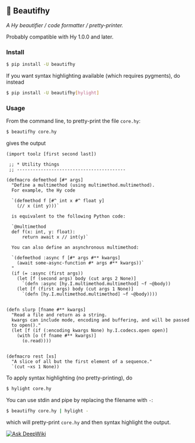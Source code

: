 ## 🦑 Beautifhy

*A Hy beautifier / code formatter / pretty-printer.*

Probably compatible with Hy 1.0.0 and later.


### Install

```bash
$ pip install -U beautifhy
```

If you want syntax highlighting available (which requires pygments), do instead

```bash
$ pip install -U beautifhy[hylight]
```


### Usage

From the command line, to pretty-print the file `core.hy`:
```bash
$ beautifhy core.hy
```
gives the output

```hylang
(import toolz [first second last])

 ;; * Utility things
 ;; -----------------------------------------

(defmacro defmethod [#* args]
  "Define a multimethod (using multimethod.multimethod).
  For example, the Hy code

  `(defmethod f [#^ int x #^ float y]
    (// x (int y)))`

  is equivalent to the following Python code:

  `@multimethod
  def f(x: int, y: float):
      return await x // int(y)`

  You can also define an asynchronous multimethod:

  `(defmethod :async f [#* args #** kwargs]
    (await some-async-function #* args #** kwargs))`
  "
  (if (= :async (first args))
    (let [f (second args) body (cut args 2 None)]
      `(defn :async [hy.I.multimethod.multimethod] ~f ~@body))
    (let [f (first args) body (cut args 1 None)]
      `(defn [hy.I.multimethod.multimethod] ~f ~@body))))


(defn slurp [fname #** kwargs]
  "Read a file and return as a string.
  kwargs can include mode, encoding and buffering, and will be passed
  to open()."
  (let [f (if (:encoding kwargs None) hy.I.codecs.open open)]
    (with [o (f fname #** kwargs)]
      (o.read))))


(defmacro rest [xs]
  "A slice of all but the first element of a sequence."
  `(cut ~xs 1 None))
```

To apply syntax highlighting (no pretty-printing), do
```bash
$ hylight core.hy
```

You can use stdin and pipe by replacing the filename with `-`:
```bash
$ beautifhy core.hy | hylight -
```
which will pretty-print `core.hy` and then syntax highlight the output.

[![Ask DeepWiki](https://deepwiki.com/badge.svg)](https://deepwiki.com/atisharma/beautifhy)
